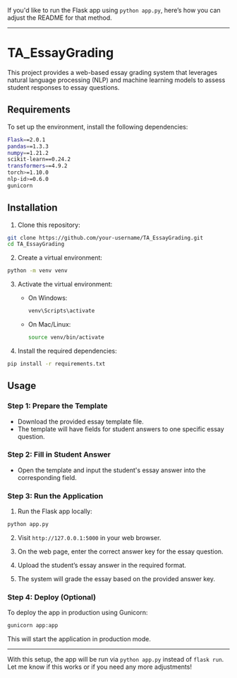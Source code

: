 If you'd like to run the Flask app using `python app.py`, here’s how you can adjust the README for that method.

---

# TA\_EssayGrading

This project provides a web-based essay grading system that leverages natural language processing (NLP) and machine learning models to assess student responses to essay questions.

## Requirements

To set up the environment, install the following dependencies:

```bash
Flask==2.0.1
pandas==1.3.3
numpy==1.21.2
scikit-learn==0.24.2
transformers==4.9.2
torch>=1.10.0
nlp-id>=0.6.0
gunicorn
```

## Installation

1. Clone this repository:

```bash
git clone https://github.com/your-username/TA_EssayGrading.git
cd TA_EssayGrading
```

2. Create a virtual environment:

```bash
python -m venv venv
```

3. Activate the virtual environment:

   * On Windows:

     ```bash
     venv\Scripts\activate
     ```
   * On Mac/Linux:

     ```bash
     source venv/bin/activate
     ```

4. Install the required dependencies:

```bash
pip install -r requirements.txt
```

## Usage

### Step 1: Prepare the Template

* Download the provided essay template file.
* The template will have fields for student answers to one specific essay question.

### Step 2: Fill in Student Answer

* Open the template and input the student's essay answer into the corresponding field.

### Step 3: Run the Application

1. Run the Flask app locally:

```bash
python app.py
```

2. Visit `http://127.0.0.1:5000` in your web browser.

3. On the web page, enter the correct answer key for the essay question.

4. Upload the student’s essay answer in the required format.

5. The system will grade the essay based on the provided answer key.

### Step 4: Deploy (Optional)

To deploy the app in production using Gunicorn:

```bash
gunicorn app:app
```

This will start the application in production mode.

---

With this setup, the app will be run via `python app.py` instead of `flask run`. Let me know if this works or if you need any more adjustments!
